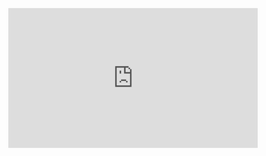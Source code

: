 <!--
.. title: ABSTRACT/CONCRETE
.. slug: abstract-concrete
.. date: 2017-01-11
.. tags: sonic, visual, audiovisual, feedback, generative, openFrameworks
.. category:
.. link:
.. description:
.. type: text
-->
<style>
  .video-wrapper {
   width: 100%;
   display: inline-block;
   position: relative;
  }
  .video-wrapper:after {
      padding-top: 56.25%; /*16:9 ratio*/
      display: block;
      content: '';
  }
  .video {
      position: absolute;
      top: 0; bottom: 0; right: 0; left: 0;
  }
</style>
<div class="video-wrapper">
  <div class="video">
    <iframe src="https://player.vimeo.com/video/164777442" width="100%" height="100%" frameborder="0" webkitallowfullscreen mozallowfullscreen allowfullscreen></iframe>
  </div>
</div>
